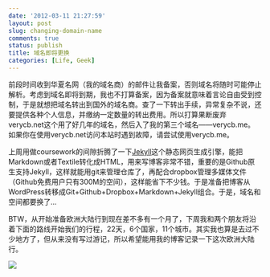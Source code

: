 ```yaml
---
date: '2012-03-11 21:27:59'
layout: post
slug: changing-domain-name
comments: true
status: publish
title: 域名即将更换
categories: [Life, Geek]
---
```


前段时间收到华夏名网（我的域名商）的邮件让我备案，否则域名将随时可能停止解析。考虑到域名即将到期，我也不打算备案，因为备案就意味着言论自由受到控制，于是就想把域名转出到国外的域名商。查了一下转出手续，异常复杂不说，还要提供各种个人信息，并缴纳一定数量的转出费用。所以打算果断废弃verycb.net这个用了好几年的域名，然后入了我的第三个域名——verycb.me。如果你在使用verycb.net访问本站时遇到故障，请尝试使用verycb.me。

上周用做coursework的间隙折腾了一下[Jekyll](https://github.com/mojombo/jekyll)这个静态网页生成引擎，能把Markdown或者Textile转化成HTML，用来写博客非常不错，重要的是Github原生支持Jekyll，这样就能用git来管理仓库了，再配合dropbox管理多媒体文件（Github免费用户只有300M的空间），这样能省下不少钱。于是准备把博客从WordPress转移成Git+Github+Dropbox+Markdown+Jekyll组合。于是，域名和空间都要换了...

BTW，从开始准备欧洲大陆行到现在差不多有一个月了，下周我和两个朋友将沿着下面的路线开始我们的行程，22天，6个国家，11个城市。其实我也算是去过不少地方了，但从来没有写过游记，所以希望能用我的博客记录一下这次欧洲大陆行。

![](http://ww1.sinaimg.cn/large/a0c2e9c9gw1drqfwxwo4zj.jpg)
